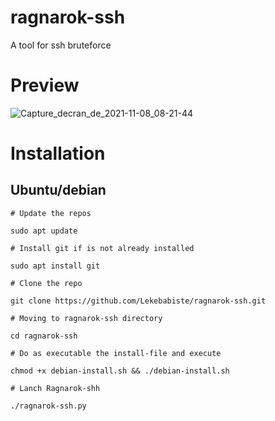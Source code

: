 # ragnarok-ssh
A tool for ssh bruteforce
# Preview

![Capture_decran_de_2021-11-08_08-21-44](https://user-images.githubusercontent.com/88046921/143785788-ef7536af-dbcc-405d-9bde-4acacde2b785.png)

# Installation
## Ubuntu/debian 
```
# Update the repos

sudo apt update

# Install git if is not already installed

sudo apt install git

# Clone the repo

git clone https://github.com/Lekebabiste/ragnarok-ssh.git

# Moving to ragnarok-ssh directory

cd ragnarok-ssh

# Do as executable the install-file and execute

chmod +x debian-install.sh && ./debian-install.sh

# Lanch Ragnarok-shh

./ragnarok-ssh.py
```

